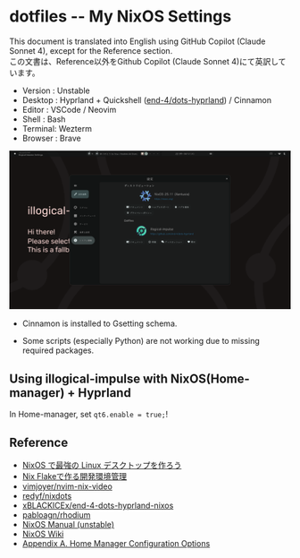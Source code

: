 # dotfiles -- My NixOS Settings
This document is translated into English using GitHub Copilot (Claude Sonnet 4), except for the Reference section.  
この文書は、Reference以外をGithub Copilot (Claude Sonnet 4)にて英訳しています。  

- Version : Unstable
- Desktop : Hyprland + Quickshell ([end-4/dots-hyprland](https://github.com/end-4/dots-hyprland/)) / Cinnamon
- Editor : VSCode / Neovim
- Shell : Bash
- Terminal: Wezterm
- Browser : Brave

![desktop_environment](./desktop.png "Current Hyprland Desktop")

- Cinnamon is installed to Gsetting schema.

- Some scripts (especially Python) are not working due to missing required packages.

## Using illogical-impulse with NixOS(Home-manager) + Hyprland
In Home-manager, set `qt6.enable = true;`!

## Reference

- [NixOS で最強の Linux デスクトップを作ろう](https://zenn.dev/asa1984/articles/nixos-is-the-best)
- [Nix Flakeで作る開発環境管理](https://zenn.dev/stmn_inc/articles/create-environment-to-nix-flake)
- [vimjoyer/nvim-nix-video](https://github.com/vimjoyer/nvim-nix-video/tree/main)
- [redyf/nixdots](https://github.com/redyf/nixdots)
- [xBLACKICEx/end-4-dots-hyprland-nixos](https://github.com/xBLACKICEx/end-4-dots-hyprland-nixos)
- [pabloagn/rhodium](https://github.com/pabloagn/rhodium)
- [NixOS Manual (unstable)](https://nixos.org/manual/nixos/unstable/)
- [NixOS Wiki](https://wiki.nixos.org/wiki/NixOS_Wiki)
- [Appendix A. Home Manager Configuration Options](https://nix-community.github.io/home-manager/options.xhtml)
